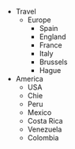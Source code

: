 * Travel
  * Europe
    * Spain
    * England
    * France
    * Italy
    * Brussels
    * Hague
 * America
   * USA
   * Chie
   * Peru
   * Mexico
   * Costa Rica
   * Venezuela
   * Colombia
   
